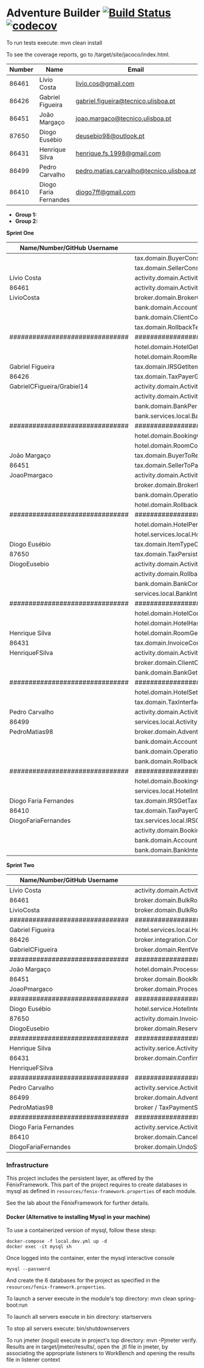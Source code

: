 # Adventure Builder [![Build Status](https://travis-ci.com/tecnico-softeng/es19al_20-project.svg?token=xDPBAaQ2epnFt9PRstYY&branch=develop)](https://travis-ci.com/tecnico-softeng/es19al_20-project)[![codecov](https://codecov.io/gh/tecnico-softeng/es19al_20-project/branch/master/graph/badge.svg?token=f84d4f9a-e33d-4504-9a2d-ad7b1fe64a65)](https://codecov.io/gh/tecnico-softeng/es19al_20-project)


To run tests execute: mvn clean install

To see the coverage reports, go to <module name>/target/site/jacoco/index.html.


|   Number   |          Name           |                    Email                   |   GitHub Username  | Group |
| ---------- | ----------------------- | ---------------------------------------    | -------------------| ----- |
|   86461    |    Lívio Costa          |   livio.cos@gmail.com                      |    LivioCosta      |   20  |
|   86426    |    Gabriel Figueira     |   gabriel.figueira@tecnico.ulisboa.pt      |  GabrielCFigueira  |   20  |
|   86451    |    João Margaço         |   joao.margaco@tecnico.ulisboa.pt          |    JoaoPmargaco    |   20  |
|   87650    |    Diogo Eusébio        |   deusebio98@outlook.pt                    |    DiogoEusebio    |   20  |
|   86431    |    Henrique Silva       |   henrique.fs.1998@gmail.com               |   HenriqueFSilva   |   20  |
|   86499    |    Pedro Carvalho       |   pedro.matias.carvalho@tecnico.ulisboa.pt |    PedroMatias98   |   20  |
|   86410    |    Diogo Faria Fernandes|   diogo7ff@gmail.com                       | DiogoFariaFernandes|   20  |

- **Group 1:**
- **Group 2:**

**Sprint One**

| Name/Number/GitHub Username   |                         Files                                       |
| ----------------------------- | ------------------------------------------------------------------- |
|                               | tax.domain.BuyerConstructorTest 			                          |
|                               | tax.domain.SellerConstructorTest                                    |
|  Lívio Costa                  | activity.domain.ActivityMatchAgeMethodTest		                  |
|  86461                        | activity.domain.ActivityOfferMatchDateMethodTest	                  |
|  LivioCosta                   | broker.domain.BrokerConstructorMethodTest		                      |
|                               | bank.domain.AccountWithdrawMethodTest		                          |
|                               | bank.domain.ClientContructorMethodTest		                      |
|                               | tax.domain.RollbackTestAbstractClass                                |
|###############################|################################################|
|                               | hotel.domain.HotelGetPriceMethodTest 			                      |
|                               | hotel.domain.RoomReserveMethodTest                                  |
|  Gabriel Figueira             | tax.domain.IRSGetItemTypeByNameTest		                          |
|  86426                        | tax.domain.TaxPayerGetInvoiceByReferenceTest	                      |
|  GabrielCFigueira/Grabiel14   | activity.domain.ActivityConstructorMethodTest		                  |
|                               | activity.domain.ActivityProviderFindOfferMethodTest	              |
|                               | bank.domain.BankPersistentTest		                              |
|                               | bank.services.local.BankInterfaceCancelPaymentTest                  |
|###############################|################################################|
|                               | hotel.domain.BookingConstructorTest		                          |
|                               | hotel.domain.RoomConstructorMethodTest                              |
|  João Margaço                 | tax.domain.BuyerToReturnTest              		                  |
|  86451                        | tax.domain.SellerToPayTest                    	                  |
|  JoaoPmargaco                 | activity.domain.ActivityPersistenceTest		                      |
|                               | broker.domain.BrokerPersistenceTest		                          |
|                               | bank.domain.OperationRevertMethodTest 		                      |
|                               | hotel.domain.RollbackTestAbstractClass                              |
|###############################|################################################|
|                               | hotel.domain.HotelPersistenceTest 			                      |
|                               | hotel.services.local.HotelInterfaceReserveRoomMethodTest            |
|  Diogo Eusébio                | tax.domain.ItemTypeConstructorTest		                          |
|  87650                        | tax.domain.TaxPersistentTest                      	              |
|  DiogoEusebio                 | activity.domain.ActivityOfferConstructorMethodTest		          |
|                               | activity.domain.RollbackTestAbstractClass		                      |
|                               | bank.domain.BankConstructorTest		                              |
|                               | services.local.BankInterfaceProcessPaymentMethodTest                |
|###############################|################################################|
|                               | hotel.domain.HotelConstructorTest 			                      |
|                               | hotel.domain.HotelHasVacancyMethodTest                              |
|  Henrique Silva               | hotel.domain.RoomGetBookingMethodTest		                          |
|  86431                        | tax.domain.InvoiceConstructorTest                 	              |
|  HenriqueFSilva               | activity.domain.ActivityProviderConstructorMethodTest		          |
|                               | broker.domain.ClientConstructorMethodTest		                      |
|                               | bank.domain.BankGetAccountMethodTest                                |
|###############################|################################################|
|                               | hotel.domain.HotelSetPriceMethodTest		                          |
|                               | tax.domain.TaxInterfaceSubmitInvoiceTest                            |
|  Pedro Carvalho               | activity.domain.ActivityOfferGetBookingMethodTest		              |
|  86499                        | services.local.ActivityIntefaceGetActivityReservationDataMethodTest |
|  PedroMatias98                | broker.domain.AdventureConstructorMethodTest		                  |
|                               | bank.domain.AccountDepositMethodTest		                          |
|                               | bank.domain.OperationConstructorMethodTest		                  |
|                               | bank.domain.RollbackTestAbstractClass                               |
|###############################|################################################|
|                               | hotel.domain.BookingConflictMethodTest		                      |
|                               | services.local.HotelInterfaceGetRoomBookingDataMethodTest           |
|  Diogo Faria Fernandes        | tax.domain.IRSGetTaxPayerByNIFTest            		              |
|  86410                        | tax.domain.TaxPayerGetTaxesPerYearMethodsTest                       |
|  DiogoFariaFernandes          | tax.services.local.IRSCancelInvoiceMethodTest		                  |
|                               | activity.domain.BookingContructorMethodTest                         |
|                               | bank.domain.AccountConstructorMethodTest	    	                  |
|                               | bank.domain.BankInterfaceGetOperationDataMethodTest                 |


**Sprint Two**

| Name/Number/GitHub Username   |                         Files                                             |
| ----------------------------- | ------------------------------------------------------------------------- |
|  Lívio Costa                  | activity.domain.ActivityOfferHasVacancyMethodTest	                        |
|  86461                        | broker.domain.BulkRoomBookingGetRoomBookingData4TypeMethodTest            |
|  LivioCosta                   | broker.domain.BulkRoomBookingProcessBookingMethodTest                     |
|###############################|################################################|
|  Gabriel Figueira             | hotel.services.local.HotelInterfaceCancelBookingMethodTest                |
|  86426                        | broker.integration.CompleteProcessOfAnAdventureTest                       |
|  GabrielCFigueira             | broker.domain.RentVehicleStateMethodTest 	      	                        |
|###############################|################################################|
|  João Margaço                 | hotel.domain.ProcessorSubmitBookingMethodTest		                        |
|  86451                        | broker.domain.BookRoomStateMethodTest            	                        |
|  JoaoPmargaco                 | broker.domain.ProcessPaymentStateProcessMethodTest                        |
|###############################|################################################|
|  Diogo Eusébio                | hotel.service.HotelInterfaceBulkBookingMethodTest                         |
|  87650                        | activity.domain.InvoiceProcessorSubmitBookingMethodTest                   |
|  DiogoEusebio                 | broker.domain.ReserveActivityStateProcessMethodTest                       |
|###############################|################################################|
|  Henrique Silva               | activity.serice.ActivityInterfaceCancelReservationMethodTest              |
|  86431                        | broker.domain.ConfirmedStateProcessMethodTest        	                    |
|  HenriqueFSilva               |                                                                           |
|###############################|################################################|
|  Pedro Carvalho               | activity.service.ActivityInterfaceGetActivityReservationDataMethodTest    |
|  86499                        | broker.domain.AdventureSequenceTest                                       |
|  PedroMatias98                | broker / TaxPaymentState    (TO_DO)                                       |
|###############################|################################################|
|  Diogo Faria Fernandes        | activity.service.ActivityInterfaceReserveActivityMethodTest               |
|  86410                        | broker.domain.CancelledStateProcessMethodTest                             |
|  DiogoFariaFernandes          | broker.domain.UndoStateProcessMethodTest                                  |


### Infrastructure

This project includes the persistent layer, as offered by the FénixFramework.
This part of the project requires to create databases in mysql as defined in `resources/fenix-framework.properties` of each module.

See the lab about the FénixFramework for further details.

#### Docker (Alternative to installing Mysql in your machine)

To use a containerized version of mysql, follow these stesp:

```
docker-compose -f local.dev.yml up -d
docker exec -it mysql sh
```

Once logged into the container, enter the mysql interactive console

```
mysql --password
```

And create the 6 databases for the project as specified in
the `resources/fenix-framework.properties`.

To launch a server execute in the module's top directory: mvn clean spring-boot:run

To launch all servers execute in bin directory: startservers

To stop all servers execute: bin/shutdownservers

To run jmeter (nogui) execute in project's top directory: mvn -Pjmeter verify. Results are in target/jmeter/results/, open the .jtl file in jmeter, by associating the appropriate listeners to WorkBench and opening the results file in listener context
